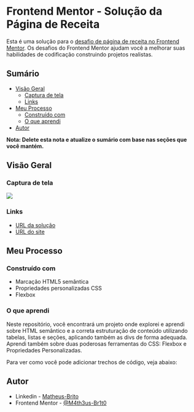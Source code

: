 # Frontend Mentor - Solução da Página de Receita

Esta é uma solução para o [desafio de página de receita no Frontend Mentor](https://www.frontendmentor.io/challenges/recipe-page-KiTsR8QQKm). Os desafios do Frontend Mentor ajudam você a melhorar suas habilidades de codificação construindo projetos realistas.

## Sumário

- [Visão Geral](#visão-geral)
  - [Captura de tela](#captura-de-tela)
  - [Links](#links)
- [Meu Processo](#meu-processo)
  - [Construído com](#construído-com)
  - [O que aprendi](#o-que-aprendi)
- [Autor](#autor)

**Nota: Delete esta nota e atualize o sumário com base nas seções que você mantém.**

## Visão Geral

### Captura de tela

![](./assets/images/Anima%C3%A7%C3%A3o.gif)

### Links

- [URL da solução](https://www.frontendmentor.io/solutions/recipe-page-using-css-flex-and-semantic-html-jeVODqmXBj)
- [URL do site](https://m4th3us-br1t0.github.io/recipe-page/)

## Meu Processo

### Construído com

- Marcação HTML5 semântica
- Propriedades personalizadas CSS
- Flexbox

### O que aprendi

Neste repositório, você encontrará um projeto onde explorei e aprendi sobre HTML semântico e a correta estruturação de conteúdo utilizando tabelas, listas e seções, aplicando também as divs de forma adequada. Aprendi também sobre duas poderosas ferramentas do CSS: Flexbox e Propriedades Personalizadas.

Para ver como você pode adicionar trechos de código, veja abaixo:

## Autor

- Linkedin - [Matheus-Brito](https://www.linkedin.com/in/matheus-brito06/)
- Frontend Mentor - [@M4th3us-Br1t0](https://www.frontendmentor.io/profile/M4th3us-Br1t0)